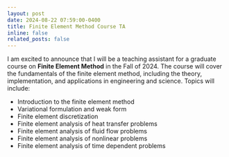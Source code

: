 ```yaml
---
layout: post
date: 2024-08-22 07:59:00-0400
title: Finite Element Method Course TA
inline: false
related_posts: false
---
```


I am excited to announce that I will be a teaching assistant for a graduate course on **Finite Element Method** in the Fall of 2024. The course will cover the fundamentals of the finite element method, including the theory, implementation, and applications in engineering and science. Topics will include:
* Introduction to the finite element method
* Variational formulation and weak form
* Finite element discretization
* Finite element analysis of heat transfer problems
* Finite element analysis of fluid flow problems
* Finite element analysis of nonlinear problems
* Finite element analysis of time dependent problems



